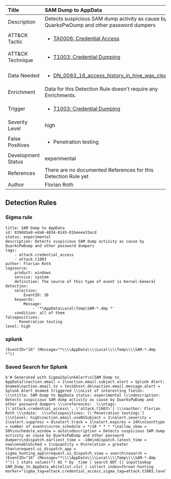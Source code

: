 | Title                | SAM Dump to AppData                                                                                                                                                 |
|:---------------------|:------------------------------------------------------------------------------------------------------------------------------------------------------------|
| Description          | Detects suspicious SAM dump activity as cause by QuarksPwDump and other password dumpers                                                                                                                                           |
| ATT&amp;CK Tactic    |  <ul><li>[TA0006: Credential Access](https://attack.mitre.org/tactics/TA0006)</li></ul>  |
| ATT&amp;CK Technique | <ul><li>[T1003: Credential Dumping](https://attack.mitre.org/techniques/T1003)</li></ul>  |
| Data Needed          | <ul><li>[DN_0083_16_access_history_in_hive_was_cleared](../Data_Needed/DN_0083_16_access_history_in_hive_was_cleared.md)</li></ul>  |
| Enrichment           |  Data for this Detection Rule doesn't require any Enrichments.  |
| Trigger              | <ul><li>[T1003: Credential Dumping](../Triggers/T1003.md)</li></ul>  |
| Severity Level       | high |
| False Positives      | <ul><li>Penetration testing</li></ul>  |
| Development Status   | experimental |
| References           |  There are no documented References for this Detection Rule yet  |
| Author               | Florian Roth |


## Detection Rules

### Sigma rule

```
title: SAM Dump to AppData
id: 839dd1e8-eda8-4834-8145-01beeee33acd
status: experimental
description: Detects suspicious SAM dump activity as cause by QuarksPwDump and other password dumpers
tags:
    - attack.credential_access
    - attack.t1003
author: Florian Roth
logsource:
    product: windows
    service: system
    definition: The source of this type of event is Kernel-General
detection:
    selection:
        EventID: 16
    keywords:
        Message:
            - '*\AppData\Local\Temp\SAM-*.dmp *'
    condition: all of them
falsepositives:
    - Penetration testing
level: high

```





### splunk
    
```
(EventID="16" (Message="*\\\\AppData\\\\Local\\\\Temp\\\\SAM-*.dmp *"))
```






### Saved Search for Splunk

```
b'# Generated with Sigma2SplunkAlert\n[SAM Dump to AppData]\naction.email = 1\naction.email.subject.alert = Splunk Alert: $name$\naction.email.to = test@test.de\naction.email.message.alert = Splunk Alert $name$ triggered \\\nList of interesting fields:   \\\ntitle: SAM Dump to AppData status: experimental \\\ndescription: Detects suspicious SAM dump activity as cause by QuarksPwDump and other password dumpers \\\nreferences:  \\\ntags: [\'attack.credential_access\', \'attack.t1003\'] \\\nauthor: Florian Roth \\\ndate:  \\\nfalsepositives: [\'Penetration testing\'] \\\nlevel: high\naction.email.useNSSubject = 1\nalert.severity = 1\nalert.suppress = 0\nalert.track = 1\nalert.expires = 24h\ncounttype = number of events\ncron_schedule = */10 * * * *\nallow_skew = 50%\nschedule_window = auto\ndescription = Detects suspicious SAM dump activity as cause by QuarksPwDump and other password dumpers\ndispatch.earliest_time = -10m\ndispatch.latest_time = now\nenableSched = 1\nquantity = 0\nrelation = greater than\nrequest.ui_dispatch_app = sigma_hunting_app\nrequest.ui_dispatch_view = search\nsearch = (EventID="16" (Message="*\\\\AppData\\\\Local\\\\Temp\\\\SAM-*.dmp *")) | stats values(*) AS * by _time | search NOT [| inputlookup SAM_Dump_to_AppData_whitelist.csv] | collect index=threat-hunting marker="sigma_tag=attack.credential_access,sigma_tag=attack.t1003,level=high"\n\n\n'
```
